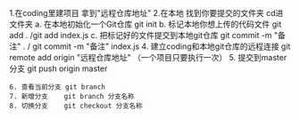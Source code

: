 1.在coding里建项目 拿到"远程仓库地址"
2.在本地 找到你要提交的文件夹 cd进文件夹
    a. 在本地初始化一个Git仓库            git init
    b. 标记本地你想上传的代码文件          git add . /git add index.js
    c. 把标记好的文件提交到本地git仓库     git commit -m "备注" . / git commit -m "备注" index.js
    4. 建立coding和本地git仓库的远程连接   git remote add origin "远程仓库地址"  （一个项目只要执行一次）
    5. 提交到master分支                 git push origin master

    6. 查看当前分支 git branch
    7. 新增分支    git branch 分支名称
    8. 切换分支    git checkout 分支名称